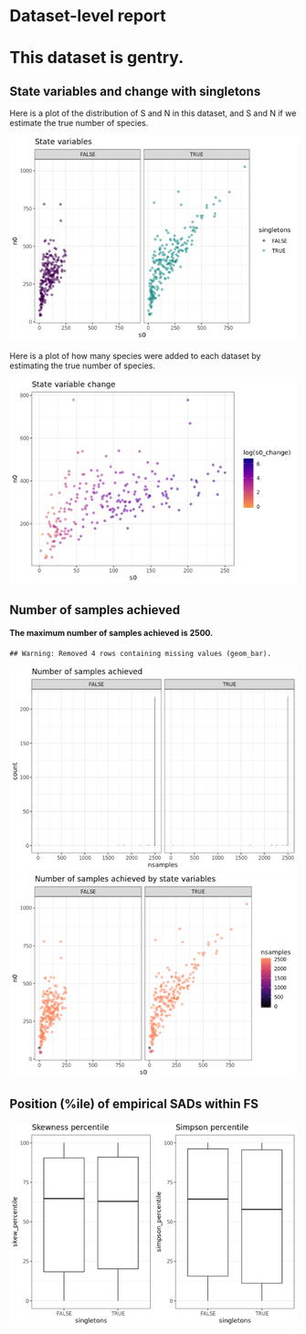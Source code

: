 Dataset-level report
================

This dataset is gentry.
=======================

State variables and change with singletons
------------------------------------------

Here is a plot of the distribution of S and N in this dataset, and S and N if we estimate the true number of species.

![](gentry_report_files/figure-markdown_github/statevars-1.png)

Here is a plot of how many species were added to each dataset by estimating the true number of species.

![](gentry_report_files/figure-markdown_github/sv%20change-1.png)

Number of samples achieved
--------------------------

#### The maximum number of samples achieved is 2500.

    ## Warning: Removed 4 rows containing missing values (geom_bar).

![](gentry_report_files/figure-markdown_github/plot%20nb%20samples-1.png)![](gentry_report_files/figure-markdown_github/plot%20nb%20samples-2.png)

Position (%ile) of empirical SADs within FS
-------------------------------------------

![](gentry_report_files/figure-markdown_github/empirical%20positions-1.png)
